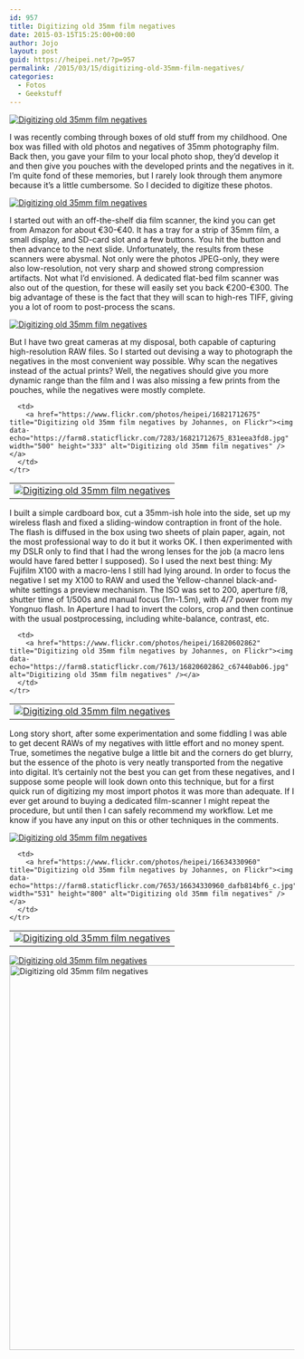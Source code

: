 ```yaml
---
id: 957
title: Digitizing old 35mm film negatives
date: 2015-03-15T15:25:00+00:00
author: Jojo
layout: post
guid: https://heipei.net/?p=957
permalink: /2015/03/15/digitizing-old-35mm-film-negatives/
categories:
  - Fotos
  - Geekstuff
---
```

<div class="img">
  <a href="https://www.flickr.com/photos/heipei/16614416477" title="Digitizing old 35mm film negatives by Johannes, on Flickr"><img data-echo="https://farm8.staticflickr.com/7643/16614416477_edfaaa7fdc_b.jpg" alt="Digitizing old 35mm film negatives" /></a>
</div>

I was recently combing through boxes of old stuff from my childhood. One box was filled with old photos and negatives of 35mm photography film. Back then, you gave your film to your local photo shop, they&#8217;d develop it and then give you pouches with the developed prints and the negatives in it. I&#8217;m quite fond of these memories, but I rarely look through them anymore because it&#8217;s a little cumbersome. So I decided to digitize these photos.

<div class="img">
  <a href="https://www.flickr.com/photos/heipei/16821712175" title="Digitizing old 35mm film negatives by Johannes, on Flickr"><img data-echo="https://farm8.staticflickr.com/7655/16821712175_ea52e56127_b.jpg" alt="Digitizing old 35mm film negatives" /></a>
</div>

I started out with an off-the-shelf dia film scanner, the kind you can get from Amazon for about €30-€40. It has a tray for a strip of 35mm film, a small display, and SD-card slot and a few buttons. You hit the button and then advance to the next slide. Unfortunately, the results from these scanners were abysmal. Not only were the photos JPEG-only, they were also low-resolution, not very sharp and showed strong compression artifacts. Not what I&#8217;d envisioned. A dedicated flat-bed film scanner was also out of the question, for these will easily set you back €200-€300. The big advantage of these is the fact that they will scan to high-res TIFF, giving you a lot of room to post-process the scans.

<div class="img">
  <a href="https://www.flickr.com/photos/heipei/16635606099" title="Digitizing old 35mm film negatives by Johannes, on Flickr"><img data-echo="https://farm9.staticflickr.com/8680/16635606099_ce920e88f3_b.jpg" alt="Digitizing old 35mm film negatives" /></a>
</div>

But I have two great cameras at my disposal, both capable of capturing high-resolution RAW files. So I started out devising a way to photograph the negatives in the most convenient way possible. Why scan the negatives instead of the actual prints? Well, the negatives should give you more dynamic range than the film and I was also missing a few prints from the pouches, while the negatives were mostly complete.

<div class="aligncenter img">
  <table>
    <tr>
      <td>
        <a href="https://www.flickr.com/photos/heipei/16821712845" title="Digitizing old 35mm film negatives by Johannes, on Flickr"><img data-echo="https://farm9.staticflickr.com/8582/16821712845_97e10d220c.jpg" alt="Digitizing old 35mm film negatives" /></a>
      </td>
      
      <td>
        <a href="https://www.flickr.com/photos/heipei/16821712675" title="Digitizing old 35mm film negatives by Johannes, on Flickr"><img data-echo="https://farm8.staticflickr.com/7283/16821712675_831eea3fd8.jpg" width="500" height="333" alt="Digitizing old 35mm film negatives" /></a>
      </td>
    </tr>
  </table>
</div>

I built a simple cardboard box, cut a 35mm-ish hole into the side, set up my wireless flash and fixed a sliding-window contraption in front of the hole. The flash is diffused in the box using two sheets of plain paper, again, not the most professional way to do it but it works OK. I then experimented with my DSLR only to find that I had the wrong lenses for the job (a macro lens would have fared better I supposed). So I used the next best thing: My Fujifilm X100 with a macro-lens I still had lying around. In order to focus the negative I set my X100 to RAW and used the Yellow-channel black-and-white settings a preview mechanism. The ISO was set to 200, aperture f/8, shutter time of 1/500s and manual focus (1m-1.5m), with 4/7 power from my Yongnuo flash. In Aperture I had to invert the colors, crop and then continue with the usual postprocessing, including white-balance, contrast, etc.

<div class="aligncenter img">
  <table>
    <tr>
      <td>
        <a href="https://www.flickr.com/photos/heipei/16201791273" title="Digitizing old 35mm film negatives by Johannes, on Flickr"><img data-echo="https://farm9.staticflickr.com/8742/16201791273_b2ef443387.jpg" alt="Digitizing old 35mm film negatives" /></a>
      </td>
      
      <td>
        <a href="https://www.flickr.com/photos/heipei/16820602862" title="Digitizing old 35mm film negatives by Johannes, on Flickr"><img data-echo="https://farm8.staticflickr.com/7613/16820602862_c67440ab06.jpg" alt="Digitizing old 35mm film negatives" /></a>
      </td>
    </tr>
  </table>
</div>

Long story short, after some experimentation and some fiddling I was able to get decent RAWs of my negatives with little effort and no money spent. True, sometimes the negative bulge a little bit and the corners do get blurry, but the essence of the photo is very neatly transported from the negative into digital. It&#8217;s certainly not the best you can get from these negatives, and I suppose some people will look down onto this technique, but for a first quick run of digitizing my most import photos it was more than adequate. If I ever get around to buying a dedicated film-scanner I might repeat the procedure, but until then I can safely recommend my workflow. Let me know if you have any input on this or other techniques in the comments.

<div class="aligncenter img">
  <div>
    <a href="https://www.flickr.com/photos/heipei/16795847826" title="Digitizing old 35mm film negatives by Johannes, on Flickr"><img data-echo="https://farm8.staticflickr.com/7602/16795847826_d96e4a3216_b.jpg" alt="Digitizing old 35mm film negatives" /></a>
  </div>
  
  <table>
    <tr>
      <td>
        <a href="https://www.flickr.com/photos/heipei/16199364614" title="Digitizing old 35mm film negatives by Johannes, on Flickr"><img data-echo="https://farm9.staticflickr.com/8723/16199364614_4397035d8f_c.jpg" alt="Digitizing old 35mm film negatives" /></a>
      </td>
      
      <td>
        <a href="https://www.flickr.com/photos/heipei/16634330960" title="Digitizing old 35mm film negatives by Johannes, on Flickr"><img data-echo="https://farm8.staticflickr.com/7653/16634330960_dafb814bf6_c.jpg" width="531" height="800" alt="Digitizing old 35mm film negatives" /></a>
      </td>
    </tr>
  </table>
  
  <div>
    <a href="https://www.flickr.com/photos/heipei/16199363344" title="Digitizing old 35mm film negatives by Johannes, on Flickr"><img data-echo="https://farm8.staticflickr.com/7643/16199363344_c70e1caf89_b.jpg" alt="Digitizing old 35mm film negatives" /></a>
  </div>
  
  <div>
    <a href="https://www.flickr.com/photos/heipei/16635606279" title="Digitizing old 35mm film negatives by Johannes, on Flickr"><img data-echo="https://farm8.staticflickr.com/7613/16635606279_751949338e_b.jpg" width="1024" height="680" alt="Digitizing old 35mm film negatives" /></a>
  </div>
</div>
